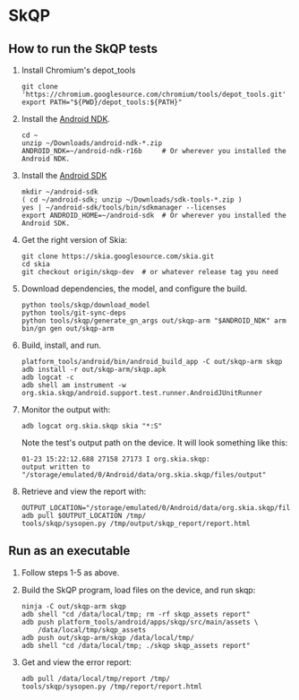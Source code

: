 
SkQP
====

How to run the SkQP tests
-------------------------

1.  Install Chromium's depot\_tools

        git clone 'https://chromium.googlesource.com/chromium/tools/depot_tools.git'
        export PATH="${PWD}/depot_tools:${PATH}"

2.  Install the [Android NDK](https://developer.android.com/ndk/downloads/).

        cd ~
        unzip ~/Downloads/android-ndk-*.zip
        ANDROID_NDK=~/android-ndk-r16b     # Or wherever you installed the Android NDK.

3.  Install the [Android SDK](https://developer.android.com/studio/#command-tools)

        mkdir ~/android-sdk
        ( cd ~/android-sdk; unzip ~/Downloads/sdk-tools-*.zip )
        yes | ~/android-sdk/tools/bin/sdkmanager --licenses
        export ANDROID_HOME=~/android-sdk  # Or wherever you installed the Android SDK.

4.  Get the right version of Skia:

        git clone https://skia.googlesource.com/skia.git
        cd skia
        git checkout origin/skqp-dev  # or whatever release tag you need

5.  Download dependencies, the model, and configure the build.

        python tools/skqp/download_model
        python tools/git-sync-deps
        python tools/skqp/generate_gn_args out/skqp-arm "$ANDROID_NDK" arm
        bin/gn gen out/skqp-arm

6.  Build, install, and run.

        platform_tools/android/bin/android_build_app -C out/skqp-arm skqp
        adb install -r out/skqp-arm/skqp.apk
        adb logcat -c
        adb shell am instrument -w org.skia.skqp/android.support.test.runner.AndroidJUnitRunner

7.  Monitor the output with:

        adb logcat org.skia.skqp skia "*:S"

    Note the test's output path on the device.  It will look something like this:

        01-23 15:22:12.688 27158 27173 I org.skia.skqp:
        output written to "/storage/emulated/0/Android/data/org.skia.skqp/files/output"

8.  Retrieve and view the report with:

        OUTPUT_LOCATION="/storage/emulated/0/Android/data/org.skia.skqp/files/output"
        adb pull $OUTPUT_LOCATION /tmp/
        tools/skqp/sysopen.py /tmp/output/skqp_report/report.html

Run as an executable
--------------------

1.  Follow steps 1-5 as above.

2.  Build the SkQP program, load files on the device, and run skqp:

        ninja -C out/skqp-arm skqp
        adb shell "cd /data/local/tmp; rm -rf skqp_assets report"
        adb push platform_tools/android/apps/skqp/src/main/assets \
            /data/local/tmp/skqp_assets
        adb push out/skqp-arm/skqp /data/local/tmp/
        adb shell "cd /data/local/tmp; ./skqp skqp_assets report"

2.  Get and view the error report:

        adb pull /data/local/tmp/report /tmp/
        tools/skqp/sysopen.py /tmp/report/report.html

